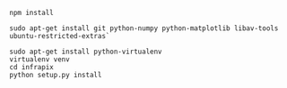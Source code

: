     npm install

    sudo apt-get install git python-numpy python-matplotlib libav-tools ubuntu-restricted-extras`

    sudo apt-get install python-virtualenv
    virtualenv venv
    cd infrapix
    python setup.py install
